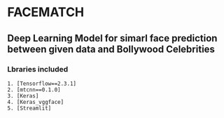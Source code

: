 # FACEMATCH
## Deep Learning Model for simarl face prediction between given data and Bollywood Celebrities

### Lbraries included
    1. [Tensorflow==2.3.1]
    2. [mtcnn==0.1.0]
    3. [Keras]
    4. [Keras_vggface]
    5. [Streamlit]